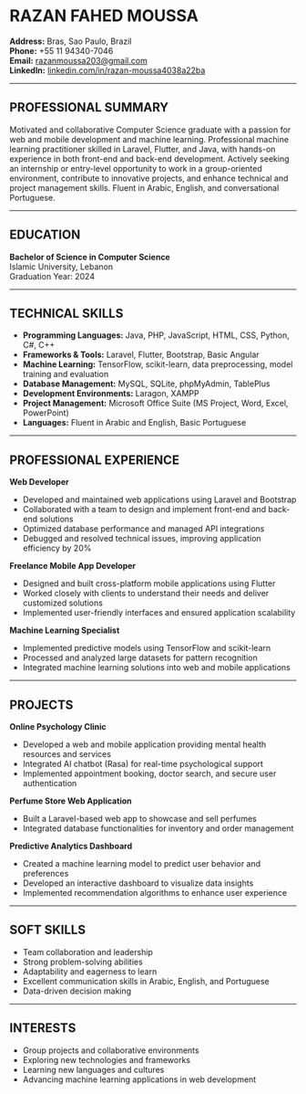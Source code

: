 # RAZAN FAHED MOUSSA

**Address:** Bras, Sao Paulo, Brazil  
**Phone:** +55 11 94340-7046  
**Email:** razanmoussa203@gmail.com  
**LinkedIn:** [linkedin.com/in/razan-moussa4038a22ba](https://www.linkedin.com/in/razan-moussa4038a22ba)

---

## PROFESSIONAL SUMMARY

Motivated and collaborative Computer Science graduate with a passion for web and mobile development and machine learning. Professional machine learning practitioner skilled in Laravel, Flutter, and Java, with hands-on experience in both front-end and back-end development. Actively seeking an internship or entry-level opportunity to work in a group-oriented environment, contribute to innovative projects, and enhance technical and project management skills. Fluent in Arabic, English, and conversational Portuguese.

---

## EDUCATION

**Bachelor of Science in Computer Science**  
Islamic University, Lebanon  
Graduation Year: 2024

---

## TECHNICAL SKILLS

- **Programming Languages:** Java, PHP, JavaScript, HTML, CSS, Python, C#, C++
- **Frameworks & Tools:** Laravel, Flutter, Bootstrap, Basic Angular
- **Machine Learning:** TensorFlow, scikit-learn, data preprocessing, model training and evaluation
- **Database Management:** MySQL, SQLite, phpMyAdmin, TablePlus
- **Development Environments:** Laragon, XAMPP
- **Project Management:** Microsoft Office Suite (MS Project, Word, Excel, PowerPoint)
- **Languages:** Fluent in Arabic and English, Basic Portuguese

---

## PROFESSIONAL EXPERIENCE

**Web Developer**
- Developed and maintained web applications using Laravel and Bootstrap
- Collaborated with a team to design and implement front-end and back-end solutions
- Optimized database performance and managed API integrations
- Debugged and resolved technical issues, improving application efficiency by 20%

**Freelance Mobile App Developer**
- Designed and built cross-platform mobile applications using Flutter
- Worked closely with clients to understand their needs and deliver customized solutions
- Implemented user-friendly interfaces and ensured application scalability

**Machine Learning Specialist**
- Implemented predictive models using TensorFlow and scikit-learn
- Processed and analyzed large datasets for pattern recognition
- Integrated machine learning solutions into web and mobile applications

---

## PROJECTS

**Online Psychology Clinic**
- Developed a web and mobile application providing mental health resources and services
- Integrated AI chatbot (Rasa) for real-time psychological support
- Implemented appointment booking, doctor search, and secure user authentication

**Perfume Store Web Application**
- Built a Laravel-based web app to showcase and sell perfumes
- Integrated database functionalities for inventory and order management

**Predictive Analytics Dashboard**
- Created a machine learning model to predict user behavior and preferences
- Developed an interactive dashboard to visualize data insights
- Implemented recommendation algorithms to enhance user experience

---

## SOFT SKILLS

- Team collaboration and leadership
- Strong problem-solving abilities
- Adaptability and eagerness to learn
- Excellent communication skills in Arabic, English, and Portuguese
- Data-driven decision making

---

## INTERESTS

- Group projects and collaborative environments
- Exploring new technologies and frameworks
- Learning new languages and cultures
- Advancing machine learning applications in web development